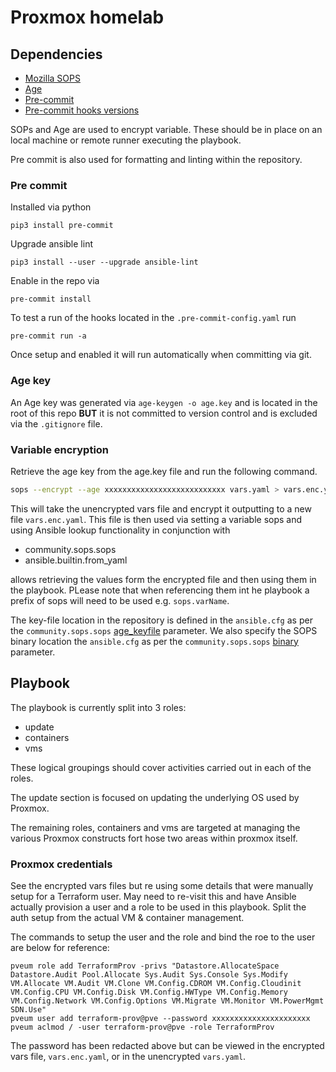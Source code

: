 # Proxmox homelab


## Dependencies
- [Mozilla SOPS](https://github.com/getsops/sops)
- [Age](https://github.com/FiloSottile/age)
- [Pre-commit](https://pre-commit.com)
- [Pre-commit hooks versions](https://github.com/pre-commit/pre-commit-hooks/tags)

SOPs and Age are used to encrypt variable. These should be in place on an local machine or remote runner executing the playbook.

Pre commit is also used for formatting and linting  within the repository.

### Pre commit

Installed via python
``` shell
pip3 install pre-commit
```

Upgrade ansible lint
``` shell
pip3 install --user --upgrade ansible-lint
```

Enable in the repo via
``` shell
pre-commit install
```

To test a run of the hooks located in the `.pre-commit-config.yaml` run
``` shell
pre-commit run -a
```

Once setup and enabled it will run automatically when committing via git.

### Age key

An Age key was generated via `age-keygen -o age.key` and is located in the root of this repo **BUT** it is not committed to version control and is excluded via the `.gitignore` file.


### Variable encryption

Retrieve the age key from the age.key file and run the following command.

``` bash
sops --encrypt --age xxxxxxxxxxxxxxxxxxxxxxxxxxx vars.yaml > vars.enc.yaml
```

This will take the unencrypted vars file and encrypt it outputting to a new file `vars.enc.yaml`. This file is then used via setting a variable sops and using Ansible lookup functionality in conjunction with

- community.sops.sops
- ansible.builtin.from_yaml

allows retrieving the values form the encrypted file and then using them in the playbook. PLease note that when referencing them int he playbook a prefix of sops will need to be used e.g. `sops.varName`.

The key-file location in the repository is defined in the `ansible.cfg` as per the `community.sops.sops` [age_keyfile](https://docs.ansible.com/ansible/latest/collections/community/sops/sops_vars.html#parameter-age_keyfile) parameter.
We also specify the SOPS binary location the `ansible.cfg` as per the `community.sops.sops` [binary](https://docs.ansible.com/ansible/latest/collections/community/sops/sops_vars.html#parameter-sops_binary) parameter.

## Playbook

The playbook is currently split into 3 roles:

- update
- containers
- vms

These logical groupings should cover activities carried out in each of the roles.

The update section is focused on updating the underlying OS used by Proxmox.

The remaining roles, containers and vms are targeted at managing the various Proxmox constructs fort hose two areas within proxmox itself.


### Proxmox credentials

See the encrypted vars files but re using some details that were manually setup for a Terraform user. May need to re-visit this and have Ansible actually provision a user and a role to be used in this playbook. Split the auth setup from the actual VM & container management.

The commands to setup the user and the role and bind the roe to the user are below for reference:

``` shell
pveum role add TerraformProv -privs "Datastore.AllocateSpace Datastore.Audit Pool.Allocate Sys.Audit Sys.Console Sys.Modify VM.Allocate VM.Audit VM.Clone VM.Config.CDROM VM.Config.Cloudinit VM.Config.CPU VM.Config.Disk VM.Config.HWType VM.Config.Memory VM.Config.Network VM.Config.Options VM.Migrate VM.Monitor VM.PowerMgmt SDN.Use"
pveum user add terraform-prov@pve --password xxxxxxxxxxxxxxxxxxxxxx
pveum aclmod / -user terraform-prov@pve -role TerraformProv

```

The password has been redacted above but can be viewed in the encrypted vars file, `vars.enc.yaml`, or in the unencrypted `vars.yaml`.
